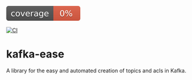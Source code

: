 ![coverage badge](./coverage.svg)

[![CI](https://github.com/rdomenzain/kafka-ease/actions/workflows/main.yml/badge.svg)](https://github.com/rdomenzain/kafka-ease/actions/workflows/main.yml)

# kafka-ease

A library for the easy and automated creation of topics and acls in Kafka.
